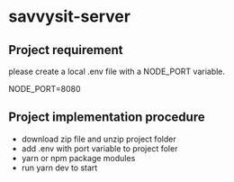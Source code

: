 # savvysit-server

## Project requirement

please create a local .env file with a NODE_PORT variable.

NODE_PORT=8080

## Project implementation procedure

- download zip file and unzip project folder
- add .env with port variable to project foler
- yarn or npm package modules
-  run yarn dev to start
